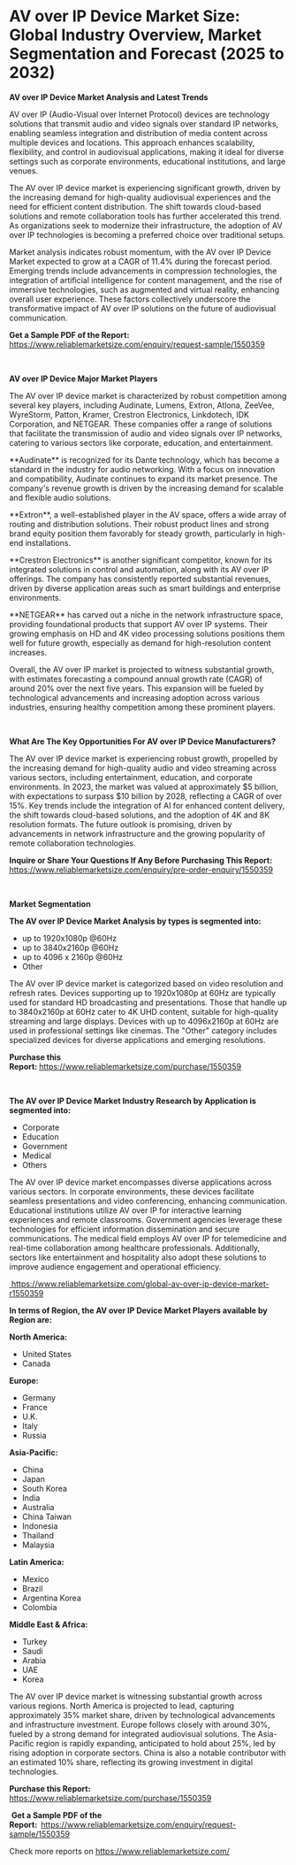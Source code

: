 <p><h1>AV over IP Device Market Size: Global Industry Overview, Market Segmentation and Forecast (2025 to 2032)</h1></p><p><strong>AV over IP Device Market Analysis and Latest Trends</strong></p>
<p><p>AV over IP (Audio-Visual over Internet Protocol) devices are technology solutions that transmit audio and video signals over standard IP networks, enabling seamless integration and distribution of media content across multiple devices and locations. This approach enhances scalability, flexibility, and control in audiovisual applications, making it ideal for diverse settings such as corporate environments, educational institutions, and large venues.</p><p>The AV over IP device market is experiencing significant growth, driven by the increasing demand for high-quality audiovisual experiences and the need for efficient content distribution. The shift towards cloud-based solutions and remote collaboration tools has further accelerated this trend. As organizations seek to modernize their infrastructure, the adoption of AV over IP technologies is becoming a preferred choice over traditional setups.</p><p>Market analysis indicates robust momentum, with the AV over IP Device Market expected to grow at a CAGR of 11.4% during the forecast period. Emerging trends include advancements in compression technologies, the integration of artificial intelligence for content management, and the rise of immersive technologies, such as augmented and virtual reality, enhancing overall user experience. These factors collectively underscore the transformative impact of AV over IP solutions on the future of audiovisual communication.</p></p>
<p><strong>Get a Sample PDF of the Report:&nbsp;</strong> <a href="https://www.reliablemarketsize.com/enquiry/request-sample/1550359?utm_campaign=1197&utm_medium=2&utm_source=Github&utm_content=ia&utm_term=27022025&utm_id=av-over-ip-device">https://www.reliablemarketsize.com/enquiry/request-sample/1550359</a></p>
<p>&nbsp;</p>
<p><strong>AV over IP Device Major Market Players</strong></p>
<p><p>The AV over IP device market is characterized by robust competition among several key players, including Audinate, Lumens, Extron, Atlona, ZeeVee, WyreStorm, Patton, Kramer, Crestron Electronics, Linkdotech, IDK Corporation, and NETGEAR. These companies offer a range of solutions that facilitate the transmission of audio and video signals over IP networks, catering to various sectors like corporate, education, and entertainment.</p><p>**Audinate** is recognized for its Dante technology, which has become a standard in the industry for audio networking. With a focus on innovation and compatibility, Audinate continues to expand its market presence. The company's revenue growth is driven by the increasing demand for scalable and flexible audio solutions.</p><p>**Extron**, a well-established player in the AV space, offers a wide array of routing and distribution solutions. Their robust product lines and strong brand equity position them favorably for steady growth, particularly in high-end installations.</p><p>**Crestron Electronics** is another significant competitor, known for its integrated solutions in control and automation, along with its AV over IP offerings. The company has consistently reported substantial revenues, driven by diverse application areas such as smart buildings and enterprise environments.</p><p>**NETGEAR** has carved out a niche in the network infrastructure space, providing foundational products that support AV over IP systems. Their growing emphasis on HD and 4K video processing solutions positions them well for future growth, especially as demand for high-resolution content increases.</p><p>Overall, the AV over IP market is projected to witness substantial growth, with estimates forecasting a compound annual growth rate (CAGR) of around 20% over the next five years. This expansion will be fueled by technological advancements and increasing adoption across various industries, ensuring healthy competition among these prominent players.</p></p>
<p>&nbsp;</p>
<p><strong>What Are The Key Opportunities For AV over IP Device Manufacturers?</strong></p>
<p><p>The AV over IP device market is experiencing robust growth, propelled by the increasing demand for high-quality audio and video streaming across various sectors, including entertainment, education, and corporate environments. In 2023, the market was valued at approximately $5 billion, with expectations to surpass $10 billion by 2028, reflecting a CAGR of over 15%. Key trends include the integration of AI for enhanced content delivery, the shift towards cloud-based solutions, and the adoption of 4K and 8K resolution formats. The future outlook is promising, driven by advancements in network infrastructure and the growing popularity of remote collaboration technologies.</p></p>
<p><strong>Inquire or Share Your Questions If Any Before Purchasing This Report:</strong> <a href="https://www.reliablemarketsize.com/enquiry/pre-order-enquiry/1550359?utm_campaign=1197&utm_medium=2&utm_source=Github&utm_content=ia&utm_term=27022025&utm_id=av-over-ip-device">https://www.reliablemarketsize.com/enquiry/pre-order-enquiry/1550359</a></p>
<p>&nbsp;</p>
<p><strong>Market Segmentation</strong></p>
<p><strong>The AV over IP Device Market Analysis by types is segmented into:</strong></p>
<p><ul><li>up to 1920x1080p @60Hz</li><li>up to 3840x2160p @60Hz</li><li>up to 4096 x 2160p @60Hz</li><li>Other</li></ul></p>
<p><p>The AV over IP device market is categorized based on video resolution and refresh rates. Devices supporting up to 1920x1080p at 60Hz are typically used for standard HD broadcasting and presentations. Those that handle up to 3840x2160p at 60Hz cater to 4K UHD content, suitable for high-quality streaming and large displays. Devices with up to 4096x2160p at 60Hz are used in professional settings like cinemas. The "Other" category includes specialized devices for diverse applications and emerging resolutions.</p></p>
<p><strong>Purchase this Report:&nbsp;</strong><a href="https://www.reliablemarketsize.com/purchase/1550359?utm_campaign=1197&utm_medium=2&utm_source=Github&utm_content=ia&utm_term=27022025&utm_id=av-over-ip-device">https://www.reliablemarketsize.com/purchase/1550359</a></p>
<p>&nbsp;</p>
<p><strong>The AV over IP Device Market Industry Research by Application is segmented into:</strong></p>
<p><ul><li>Corporate</li><li>Education</li><li>Government</li><li>Medical</li><li>Others</li></ul></p>
<p><p>The AV over IP device market encompasses diverse applications across various sectors. In corporate environments, these devices facilitate seamless presentations and video conferencing, enhancing communication. Educational institutions utilize AV over IP for interactive learning experiences and remote classrooms. Government agencies leverage these technologies for efficient information dissemination and secure communications. The medical field employs AV over IP for telemedicine and real-time collaboration among healthcare professionals. Additionally, sectors like entertainment and hospitality also adopt these solutions to improve audience engagement and operational efficiency.</p></p>
<p><a href="https://www.reliablemarketsize.com/global-av-over-ip-device-market-r1550359?utm_campaign=1197&utm_medium=2&utm_source=Github&utm_content=ia&utm_term=27022025&utm_id=av-over-ip-device">&nbsp;https://www.reliablemarketsize.com/global-av-over-ip-device-market-r1550359</a></p>
<p><strong>In terms of Region, the AV over IP Device Market Players available by Region are:</strong></p>
<p>
    <p> <strong> North America: </strong>
        <ul>
            <li>United States</li>
            <li>Canada</li>
        </ul>
        </p> 
    <p> <strong> Europe: </strong>
        <ul>
            <li>Germany</li>
            <li>France</li>
            <li>U.K.</li>
            <li>Italy</li>
            <li>Russia</li>
        </ul>
        </p> 
    <p> <strong> Asia-Pacific: </strong>
        <ul>
            <li>China</li>
            <li>Japan</li>
            <li>South Korea</li>
            <li>India</li>
            <li>Australia</li>
            <li>China Taiwan</li>
            <li>Indonesia</li>
            <li>Thailand</li>
            <li>Malaysia</li>
        </ul>
        </p> 
    <p> <strong> Latin America: </strong>
        <ul>
            <li>Mexico</li>
            <li>Brazil</li>
            <li>Argentina Korea</li>
            <li>Colombia</li>
        </ul>
        </p> 
    <p> <strong> Middle East & Africa: </strong>
        <ul>
            <li>Turkey</li>
            <li>Saudi</li>
            <li>Arabia</li>
            <li>UAE</li>
            <li>Korea</li>
        </ul>
    </p>
    </p>
<p><p>The AV over IP device market is witnessing substantial growth across various regions. North America is projected to lead, capturing approximately 35% market share, driven by technological advancements and infrastructure investment. Europe follows closely with around 30%, fueled by a strong demand for integrated audiovisual solutions. The Asia-Pacific region is rapidly expanding, anticipated to hold about 25%, led by rising adoption in corporate sectors. China is also a notable contributor with an estimated 10% share, reflecting its growing investment in digital technologies.</p></p>
<p><strong>Purchase this Report: </strong><a href="https://www.reliablemarketsize.com/purchase/1550359?utm_campaign=1197&utm_medium=2&utm_source=Github&utm_content=ia&utm_term=27022025&utm_id=av-over-ip-device">https://www.reliablemarketsize.com/purchase/1550359</a></p>
<p>&nbsp;<strong>Get a Sample PDF of the Report:&nbsp;&nbsp;</strong><a href="https://www.reliablemarketsize.com/enquiry/request-sample/1550359?utm_campaign=1197&utm_medium=2&utm_source=Github&utm_content=ia&utm_term=27022025&utm_id=av-over-ip-device">https://www.reliablemarketsize.com/enquiry/request-sample/1550359</a></p>
<p><strong></strong></p>
<p>Check more reports on <a href="https://www.reliablemarketsize.com/?utm_campaign=1197&utm_medium=2&utm_source=Github&utm_content=ia&utm_term=27022025&utm_id=av-over-ip-device">https://www.reliablemarketsize.com/</a></p>